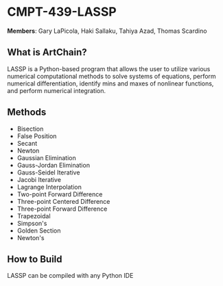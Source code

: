 # CMPT-439-LASSP

**Members**: Gary LaPicola, Haki Sallaku, Tahiya Azad, Thomas Scardino

## What is ArtChain?
LASSP is a Python-based program that allows the user to utilize various numerical computational methods to solve systems of equations, perform numerical differentiation, identify mins and maxes of nonlinear functions, and perform numerical integration.

## Methods
- Bisection
- False Position
- Secant
- Newton
- Gaussian Elimination
- Gauss-Jordan Elimination
- Gauss-Seidel Iterative
- Jacobi Iterative
- Lagrange Interpolation
- Two-point Forward Difference
- Three-point Centered Difference
- Three-point Forward Difference
- Trapezoidal
- Simpson's
- Golden Section
- Newton's

## How to Build
LASSP can be compiled with any Python IDE
